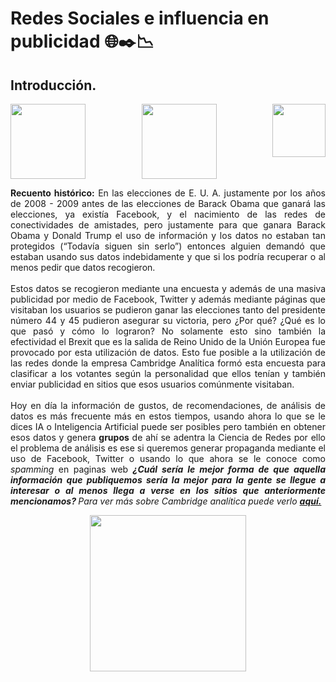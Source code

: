 #  Redes Sociales e influencia en publicidad 🌐✒️📉

## Introducción.
<div>
<p align = "left">
<img src = "https://i0.wp.com/hipertextual.com/wp-content/uploads/2018/03/cambridge-analytica-logo-1-scaled.jpg?fit=2560%2C1707&ssl=1" align = "left" width = "120px"/>
</p>
<p align = "right">
<img src = "https://ouch-cdn2.icons8.com/f6k2TTLiNHEboPORdESjI6orExzfNG5lQH3etHw6U34/rs:fit:459:456/czM6Ly9pY29uczgu/b3VjaC1wcm9kLmFz/c2V0cy9zdmcvNjA4/Lzc3OWFlODgyLTlk/YjctNGFmNy04ZmU5/LTgwNWYzOTFkYTk1/OC5zdmc.png"  align = "right" width  = "85px">
</p>
<p align = "center">
<img src = "https://ouch-cdn2.icons8.com/Qzytr84HJ6ptW9CGB6gqntL9cKSuduIknU4__cANScQ/rs:fit:608:456/czM6Ly9pY29uczgu/b3VjaC1wcm9kLmFz/c2V0cy9zdmcvMzQ5/L2I0Y2ZmZWNiLTU0/ZmMtNDNkYi1iNWE4/LTQ1YWQ2NTg2YTlh/Yy5zdmc.png" align = "center"  width = "120px">
</p>
</div>
<div align = "justify">
<b>Recuento histórico:</b> En las elecciones de E. U. A. justamente por los años de 2008 -  2009 antes de las elecciones de Barack Obama que ganará las elecciones, ya existía Facebook, y el nacimiento de las redes de conectividades de amistades, pero justamente para que ganara Barack Obama y Donald Trump el uso de información y los datos no estaban tan protegidos (“Todavía siguen sin serlo”) entonces alguien demandó que estaban usando sus datos indebidamente y que si los podría recuperar o al menos pedir que datos recogieron. 
</div>
<br>
<div align = "justify">
Estos datos se recogieron mediante una encuesta y además de una masiva publicidad por medio de Facebook, Twitter y además mediante páginas que visitaban los usuarios se pudieron ganar las elecciones tanto del presidente número 44 y 45 pudieron asegurar su victoria, pero ¿Por qué? ¿Qué es lo que pasó y cómo lo lograron?  No solamente esto sino también la efectividad el Brexit que es la salida de Reino Unido de la Unión Europea fue provocado por esta utilización de datos. Esto fue posible a la utilización de las redes donde la empresa Cambridge Analítica formó esta encuesta para clasificar a los votantes según la personalidad que ellos tenían y también enviar publicidad en sitios que esos usuarios comúnmente visitaban.
</div>

<br>

<div align = "justify">
Hoy en día la información de gustos, de recomendaciones, de análisis de datos es más frecuente más en estos tiempos, usando ahora lo que se le dices IA o Inteligencia Artificial puede ser posibles pero también en obtener esos datos y genera <b>grupos</b> de ahí se adentra la Ciencia de Redes por ello el problema de análisis es ese si queremos  generar propaganda  mediante el uso de Facebook, Twitter o usando lo que ahora se le conoce como <i>spamming</i> en paginas web <b><i>¿Cuál sería le mejor forma de que aquella información que publiquemos sería la mejor para la gente se llegue a interesar o al menos llega a verse en los sitios que anteriormente mencionamos? </b></i>
<i>Para ver más sobre Cambridge analítica puede verlo <b><a href = "https://es.wikipedia.org/wiki/Cambridge_Analytica">aquí.</a></b></i>
</div>

<p align = "center">
    <img src = "https://ichef.bbci.co.uk/images/ic/1024x576/p061x3cp.jpg" align = "center" width = "250px"/>
    
</p>

